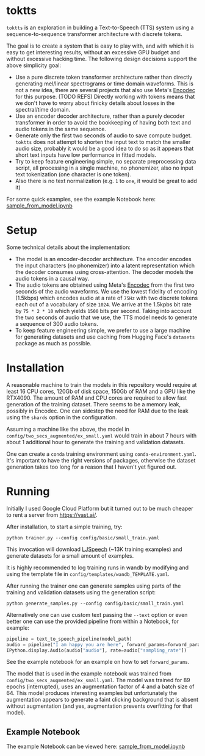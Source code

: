 # toktts

`toktts` is an exploration in building a Text-to-Speech (TTS) system using a sequence-to-sequence
transformer architecture with discrete tokens.

The goal is to create a system that is easy to play with, and with which it is easy to get interesting
results, without an excessive GPU budget and without excessive hacking time.
The following design decisions support the above simplicity goal:
 * Use a pure discrete token transformer architecture rather than directly generating mel/linear
 spectrograms or time domain waveforms.
 This is not a new idea, there are several projects that also use Meta's [Encodec](https://github.com/facebookresearch/encodec) for this purpose. (TODO REFS)
 Directly working with tokens means that we don't have to worry about finicky details about losses
 in the spectral/time domain.
 * Use an encoder decoder architecture, rather than a purely decoder transformer in order to avoid
 the bookkeeping of having both text and audio tokens in the same sequence.
 * Generate only the first two seconds of audio to save compute budget.
 `toktts` does not attempt to shorten the input text to match the smaller audio size,
 probably it would be a good idea to do so as it
 appears that short text inputs have low performance in fitted models.
 * Try to keep feature engineering simple, no separate preprocessing data script, all processing
 in a single machine, no phonemizer, also no input text tokenization (one character is one token).
 * Also there is no text normalization (e.g. `1` to `one`, it would be great to add it)
 
For some quick examples, see the example Notebook here:
[sample_from_model.ipynb](https://nbviewer.org/github/alexeyrodriguez/toktts/blob/main/sample_from_model.ipynb)

# Setup 

Some technical details about the implementation:
 * The model is an encoder-decoder architecture. The encoder encodes the input characters
 (no phonemizer) into a latent representation which the decoder consumes using cross-attention.
 The decoder models the audio tokens in a causal way.
 * The audio tokens are obtained using Meta's [Encodec](https://github.com/facebookresearch/encodec) from the first two
 seconds of the audio waveforms.
 We use the lowest fidelity of encoding (1.5kbps) which encodes audio at a rate of
 `75Hz` with two discrete tokens each out of a vocabulary of size `1024`. We arrive at
 the 1.5kpbs bit rate by `75 * 2 * 10` which yields `1500` bits per second.
 Taking into account the two seconds of audio that we use, the TTS model needs to generate
 a sequence of 300 audio tokens.
 * To keep feature engineering simple, we prefer to use a large machine for generating datasets
 and use caching from Hugging Face's `datasets` package as much as possible.

# Installation

A reasonable machine to train the models in this repository would require at least 16 CPU cores, 120Gb of disk space,
150Gb of RAM and a GPU like the RTX4090. The amount of RAM and CPU cores are required to allow fast generation of the training
dataset. There seems to be a memory leak, possibly in Encodec. One can sidestep the need for RAM due to the leak using the `shards`
option in the configuration.

Assuming a machine like the above, the model in `config/two_secs_augmented/ex_small.yaml` would train in about 7 hours
with about 1 additional hour to generate the training and validation datasets.

One can create a `conda` training environment using `conda-environment.yaml`. It's important to have
the right versions of packages, otherwise the dataset generation takes too long for a reason that I haven't yet
figured out.

# Running

Initially I used Google Cloud Platform but it turned out to be much cheaper to rent a server from https://vast.ai/.

After installation, to start a simple training, try:

```
python trainer.py --config config/basic/small_train.yaml
```

This invocation will download [LJSpeech](https://keithito.com/LJ-Speech-Dataset/) (~13K training examples) and generate datasets for a small amount of examples.

It is highly recommended to log training runs in wandb by modifying and using the template file in `config/templates/wandb_TEMPLATE.yaml`.

After running the trainer one can generate samples using parts of the training and validation datasets using the generation script:

```
python generate_samples.py --config config/basic/small_train.yaml
```

Alternatively one can use custom text passing the `--text` option or even better one can use the provided pipeline
from within a Notebook, for example:

```python
pipeline = text_to_speech_pipeline(model_path)
audio = pipeline("I am happy you are here", forward_params=forward_params)
IPython.display.Audio(audio["audio"], rate=audio["sampling_rate"])
```

See the example notebook for an example on how to set `forward_params`.

The model that is used in the example notebook was trained from `config/two_secs_augmented/ex_small.yaml`.
The model was trained for 89 epochs (interrupted), uses an augmentation factor of 4 and a batch size of 64.
This model produces interesting examples but unfortunately the augmentation appears to generate a faint clicking
background that is absent without augmentation (and yes, augmentation prevents overfitting for that model).

## Example Notebook

The example Notebook can be viewed here: [sample_from_model.ipynb](https://nbviewer.org/github/alexeyrodriguez/toktts/blob/main/sample_from_model.ipynb)
